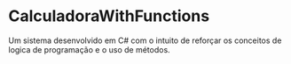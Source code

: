 # CalculadoraWithFunctions
Um sistema desenvolvido em C# com o intuito de reforçar os conceitos de logica de programação e o uso de métodos.
